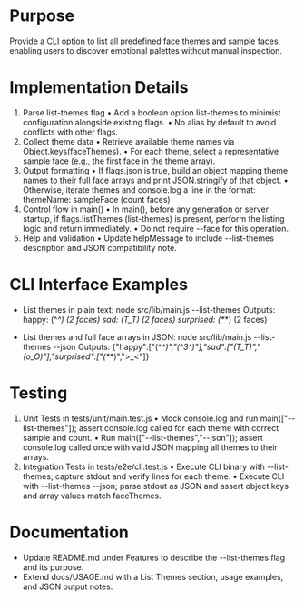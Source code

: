 # Purpose
Provide a CLI option to list all predefined face themes and sample faces, enabling users to discover emotional palettes without manual inspection.

# Implementation Details
1. Parse list-themes flag
   • Add a boolean option list-themes to minimist configuration alongside existing flags.
   • No alias by default to avoid conflicts with other flags.
2. Collect theme data
   • Retrieve available theme names via Object.keys(faceThemes).
   • For each theme, select a representative sample face (e.g., the first face in the theme array).
3. Output formatting
   • If flags.json is true, build an object mapping theme names to their full face arrays and print JSON.stringify of that object.
   • Otherwise, iterate themes and console.log a line in the format: themeName: sampleFace (count faces)
4. Control flow in main()
   • In main(), before any generation or server startup, if flags.listThemes (list-themes) is present, perform the listing logic and return immediately.
   • Do not require --face for this operation.
5. Help and validation
   • Update helpMessage to include --list-themes description and JSON compatibility note.

# CLI Interface Examples
- List themes in plain text:
  node src/lib/main.js --list-themes
  Outputs:
  happy: (^_^) (2 faces)
  sad: (T_T) (2 faces)
  surprised: (*_*) (2 faces)

- List themes and full face arrays in JSON:
  node src/lib/main.js --list-themes --json
  Outputs: {"happy":["(^_^)","(^3^)"],"sad":["(T_T)","(o_O)"],"surprised":["(*_*)",">_<"]}

# Testing
1. Unit Tests in tests/unit/main.test.js
   • Mock console.log and run main(["--list-themes"]); assert console.log called for each theme with correct sample and count.
   • Run main(["--list-themes","--json"]); assert console.log called once with valid JSON mapping all themes to their arrays.
2. Integration Tests in tests/e2e/cli.test.js
   • Execute CLI binary with --list-themes; capture stdout and verify lines for each theme.
   • Execute CLI with --list-themes --json; parse stdout as JSON and assert object keys and array values match faceThemes.

# Documentation
- Update README.md under Features to describe the --list-themes flag and its purpose.
- Extend docs/USAGE.md with a List Themes section, usage examples, and JSON output notes.